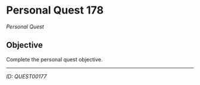 # Personal Quest 178

*Personal Quest*

## Objective
Complete the personal quest objective.

---
*ID: QUEST00177*